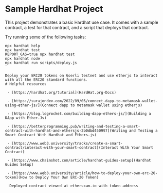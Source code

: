 # Sample Hardhat Project

This project demonstrates a basic Hardhat use case. It comes with a sample contract, a test for that contract, and a script that deploys that contract.

Try running some of the following tasks:

```shell
npx hardhat help
npx hardhat test
REPORT_GAS=true npx hardhat test
npx hardhat node
npx hardhat run scripts/deploy.js
`

Deploy your ERC20 tokens on Goerli testnet and use etherjs to interact with all the ERC20 standard functions.
# Helpful resources
 
 - [https://hardhat.org/tutorial](HardHat.prg-Docs)
 
 - [https://surajondev.com/2022/09/05/connect-dapp-to-metamask-wallet-using-ether-js/](Connect dapp to metamask wallet using etherjs)
 
 - [https://blog.logrocket.com/building-dapp-ethers-js/](Building a DApp with Ether.Js)
 
 - [https://betterprogramming.pub/writing-and-testing-a-smart-contract-with-hardhat-and-ethersjs-2b0dbd450997](Writing and Testing a Smart Contract With Hardhat and Ethers.js)
 
 - [https://www.web3.university/tracks/create-a-smart-contract/interact-with-your-smart-contract](Interact With Your Smart Contract)
 
 - [https://www.chainshot.com/article/hardhat-guides-setup](Hardhat Guides Setup)
 
 - [https://www.web3.university/article/how-to-deploy-your-own-erc-20-token](How to Deploy Your Own ERC-20 Token)

  Deployed contract viewed at etherscan.io with token address
